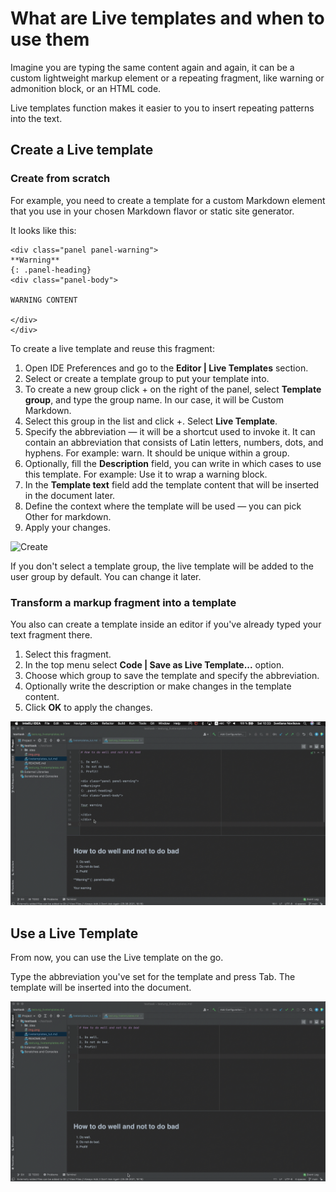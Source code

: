 # What are Live templates and when to use them

Imagine you are typing the same content again and again, it
can be a custom lightweight markup element or a repeating fragment, like
warning or admonition block, or an HTML code.

Live templates function makes it easier to you to insert repeating patterns
into the text.

## Create a Live template

### Create from scratch

For example, you need to create a template for a custom Markdown element
that you use in your chosen Markdown flavor or static site generator.

It looks like this:

````
<div class="panel panel-warning">
**Warning**
{: .panel-heading}
<div class="panel-body">

WARNING CONTENT

</div>
</div>
````

To create a live template and reuse this fragment:
1. Open IDE Preferences and go to the **Editor | Live Templates** section.
2. Select or create a template group to put your template into.
3. To create a new group click + on the right of the panel, select **Template 
   group**, and type  the group name. In our case, it will be Custom Markdown.
4. Select this group in the list and click +. Select **Live 
   Template**.
5. Specify the abbreviation — it will be a shortcut used to invoke 
   it. It can contain an abbreviation that consists of Latin letters,
   numbers, dots, and hyphens. For example: warn. It should be unique within a group.
6. Optionally, fill the **Description** field, you can write in which cases to 
   use 
   this template. For example: Use it to wrap a warning block.
7. In the **Template text** field add the template content that will be 
   inserted in the document later.
8. Define the context where the template will be used — you can pick Other 
   for markdown.
9. Apply your changes.

![Create](static/create-template.gif)

If you don't select a template group, the live template will be added to 
the user group by default. You can change it later.

### Transform a markup fragment into a template

You also can create a template inside an editor if you've already typed your
text fragment there.

1. Select this fragment.
2. In the top menu select **Code | Save as Live Template...** option.
3. Choose which group to save the template and specify the abbreviation.
4. Optionally write the description or make changes in the template content.
5. Click **OK** to apply the changes.

![Transform](static/createfromeditor.gif)

## Use a Live Template

From now, you can use the Live template on the go.

Type the abbreviation you've set for the template and press Tab. The 
template will be inserted into the document.

![Use](static/usetemplate.gif)
